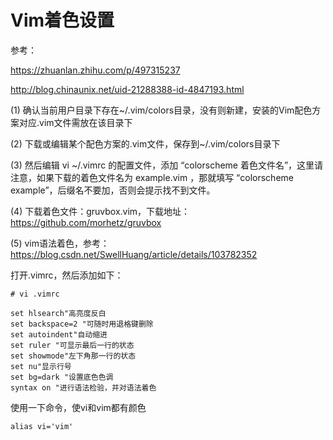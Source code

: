 # Vim着色设置

参考：

https://zhuanlan.zhihu.com/p/497315237

http://blog.chinaunix.net/uid-21288388-id-4847193.html

(1) 确认当前用户目录下存在~/.vim/colors目录，没有则新建，安装的Vim配色方案对应.vim文件需放在该目录下

(2) 下载或编辑某个配色方案的.vim文件，保存到~/.vim/colors目录下

(3) 然后编辑 vi ~/.vimrc 的配置文件，添加 “colorscheme 着色文件名”，这里请注意，如果下载的着色文件名为 example.vim ，那就填写 “colorscheme example”，后缀名不要加，否则会提示找不到文件。

(4) 下载着色文件：gruvbox.vim，下载地址：https://github.com/morhetz/gruvbox

(5) vim语法着色，参考：https://blog.csdn.net/SwellHuang/article/details/103782352

打开.vimrc，然后添加如下：

```
# vi .vimrc

set hlsearch"高亮度反白
set backspace=2 "可随时用退格键删除
set autoindent"自动缩进
set ruler "可显示最后一行的状态
set showmode"左下角那一行的状态
set nu"显示行号
set bg=dark "设置底色色调
syntax on "进行语法检验，并对语法着色
```

使用一下命令，使vi和vim都有颜色

```
alias vi='vim'
```
